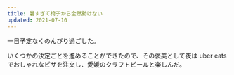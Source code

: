 ```yaml
---
title: 暑すぎて椅子から全然動けない
updated: 2021-07-10
---
```


一日予定なくのんびり過ごした。

いくつかの決定ごとを進めることができたので、その褒美として夜は uber eats でおしゃれなピザを注文し、愛媛のクラフトビールと楽しんだ。
